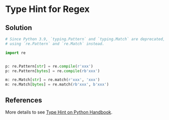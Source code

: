 # Type Hint for Regex

## Solution

```python
# Since Python 3.9, `typing.Pattern` and `typing.Match` are deprecated,
# using `re.Pattern` and `re.Match` instead.

import re


p: re.Pattern[str] = re.compile(r'xxx')
p: re.Pattern[bytes] = re.compile(rb'xxx')

m: re.Match[str] = re.match(r'xxx', 'xxx')
m: re.Match[bytes] = re.match(rb'xxx', b'xxx')
```

## References

More details to see [Type Hint on Python Handbook](https://leven-cn.github.io/python-handbook/recipes/core/type_hint).
